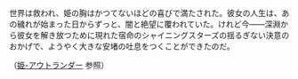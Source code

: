 <!-- title: イファニア姫 -->
<!-- status: 生存 -->

世界は救われ、姫の胸はかつてないほどの喜びで満たされた。彼女の人生は、あの穢れが始まった日からずっと、闇と絶望に覆われていた。けれど今――深淵から彼女を解き放つために現れた宿命のシャイニングスターズの揺るぎない決意のおかげで、ようやく大きな安堵の吐息をつくことができたのだ。

（[姫-アウトランダー](#edge:iphania-outlander) 参照）
